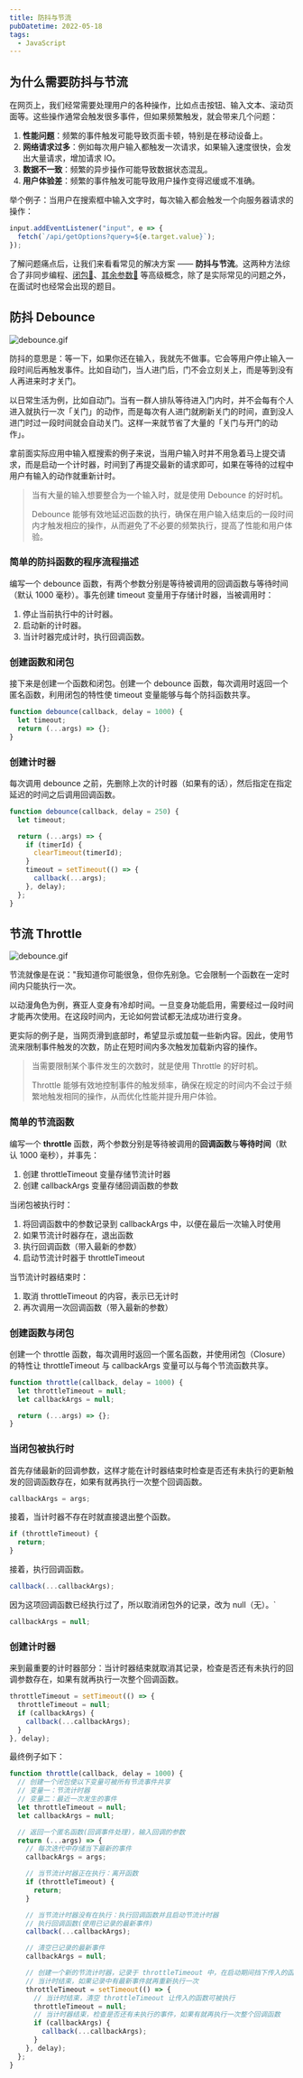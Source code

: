 ```yaml
---
title: 防抖与节流
pubDatetime: 2022-05-18
tags:
  - JavaScript
---
```


## 为什么需要防抖与节流

在网页上，我们经常需要处理用户的各种操作，比如点击按钮、输入文本、滚动页面等。这些操作通常会触发很多事件，但如果频繁触发，就会带来几个问题：

1. **性能问题**：频繁的事件触发可能导致页面卡顿，特别是在移动设备上。
2. **网络请求过多**：例如每次用户输入都触发一次请求，如果输入速度很快，会发出大量请求，增加请求 IO。
3. **数据不一致**：频繁的异步操作可能导致数据状态混乱。
4. **用户体验差**：频繁的事件触发可能导致用户操作变得迟缓或不准确。

举个例子：当用户在搜索框中输入文字时，每次输入都会触发一个向服务器请求的操作：

```ts
input.addEventListener("input", e => {
  fetch(`/api/getOptions?query=${e.target.value}`);
});
```

了解问题痛点后，让我们来看看常见的解决方案 —— **防抖与节流**。这两种方法综合了非同步编程、[闭包🔗](https://developer.mozilla.org/zh-TW/docs/Web/JavaScript/Closures)、[其余参数🔗](https://developer.mozilla.org/zh-TW/docs/Web/JavaScript/Closures) 等高级概念，除了是实际常见的问题之外，在面试时也经常会出现的题目。

## 防抖 Debounce

![debounce.gif](https://s2.loli.net/2024/02/25/jU329Ato7LwBSWu.gif)​

防抖的意思是：等一下，如果你还在输入，我就先不做事。它会等用户停止输入一段时间后再触发事件。比如自动门，当人进门后，门不会立刻关上，而是等到没有人再进来时才关门。

以日常生活为例，比如自动门。当有一群人排队等待进入门内时，并不会每有个人进入就执行一次「关门」的动作，而是每次有人进门就刷新关门的时间，直到没人进门时过一段时间就会自动关门。这样一来就节省了大量的「关门与开门的动作」。

拿前面实际应用中输入框搜索的例子来说，当用户输入时并不用急着马上提交请求，而是启动一个计时器，时间到了再提交最新的请求即可，如果在等待的过程中用户有输入的动作就重新计时。

> 当有大量的输入想要整合为一个输入时，就是使用 Debounce 的好时机。
>
> Debounce 能够有效地延迟函数的执行，确保在用户输入结束后的一段时间内才触发相应的操作，从而避免了不必要的频繁执行，提高了性能和用户体验。

### 简单的防抖函数的程序流程描述

编写一个 debounce 函数，有两个参数分别是等待被调用的回调函数与等待时间（默认 1000 毫秒）。事先创建 timeout 变量用于存储计时器，当被调用时：

1. 停止当前执行中的计时器。
2. 启动新的计时器。
3. 当计时器完成计时，执行回调函数。

### 创建函数和闭包

接下来是创建一个函数和闭包。创建一个 debounce 函数，每次调用时返回一个匿名函数，利用闭包的特性使 timeout 变量能够与每个防抖函数共享。

```js
function debounce(callback, delay = 1000) {
  let timeout;
  return (...args) => {};
}
```

### 创建计时器

每次调用 debounce 之前，先删除上次的计时器（如果有的话），然后指定在指定延迟的时间之后调用回调函数。

```ts
function debounce(callback, delay = 250) {
  let timeout;

  return (...args) => {
    if (timerId) {
      clearTimeout(timerId);
    }
    timeout = setTimeout(() => {
      callback(...args);
    }, delay);
  };
}
```

## 节流 Throttle

![debounce.gif](https://s2.loli.net/2024/02/25/3ftgRuzyNvXpoqr.gif)​

节流就像是在说："我知道你可能很急，但你先别急。它会限制一个函数在一定时间内只能执行一次。

以动漫角色为例，赛亚人变身有冷却时间。一旦变身功能启用，需要经过一段时间才能再次使用。在这段时间内，无论如何尝试都无法成功进行变身。

更实际的例子是，当网页滑到底部时，希望显示或加载一些新内容。因此，使用节流来限制事件触发的次数，防止在短时间内多次触发加载新内容的操作。

> 当需要限制某个事件发生的次数时，就是使用 Throttle 的好时机。
>
> Throttle 能够有效地控制事件的触发频率，确保在规定的时间内不会过于频繁地触发相同的操作，从而优化性能并提升用户体验。

### 简单的节流函数

编写一个 **throttle** 函数，两个参数分别是等待被调用的**回调函数**与**等待时间**（默认 1000 毫秒），并事先：

1. 创建 throttleTimeout 变量存储节流计时器
2. 创建 callbackArgs 变量存储回调函数的参数

当闭包被执行时：

1. 将回调函数中的参数记录到 callbackArgs 中，以便在最后一次输入时使用
2. 如果节流计时器存在，退出函数
3. 执行回调函数（带入最新的参数）
4. 启动节流计时器于 throttleTimeout

当节流计时器结束时：

1. 取消 throttleTimeout 的内容，表示已无计时
2. 再次调用一次回调函数（带入最新的参数）

### 创建函数与闭包

创建一个 throttle 函数，每次调用时返回一个匿名函数，并使用闭包（Closure）的特性让 throttleTimeout 与 callbackArgs 变量可以与每个节流函数共享。

```ts
function throttle(callback, delay = 1000) {
  let throttleTimeout = null;
  let callbackArgs = null;

  return (...args) => {};
}
```

### 当闭包被执行时

首先存储最新的回调参数，这样才能在计时器结束时检查是否还有未执行的更新触发的回调函数存在，如果有就再执行一次整个回调函数。

```ts
callbackArgs = args;
```

接着，当计时器不存在时就直接退出整个函数。

```ts
if (throttleTimeout) {
  return;
}
```

接着，执行回调函数。

```ts
callback(...callbackArgs);
```

因为这项回调函数已经执行过了，所以取消闭包外的记录，改为 null（无）。`

```ts
callbackArgs = null;
```

### 创建计时器

来到最重要的计时器部分：当计时器结束就取消其记录，检查是否还有未执行的回调参数存在，如果有就再执行一次整个回调函数。

```ts
throttleTimeout = setTimeout(() => {
  throttleTimeout = null;
  if (callbackArgs) {
    callback(...callbackArgs);
  }
}, delay);
```

最终例子如下：

```ts
function throttle(callback, delay = 1000) {
  // 创建一个闭包使以下变量可被所有节流事件共享
  // 变量一：节流计时器
  // 变量二：最近一次发生的事件
  let throttleTimeout = null;
  let callbackArgs = null;

  // 返回一个匿名函数(回调事件处理)，输入回调的参数
  return (...args) => {
    // 每次迭代中存储当下最新的事件
    callbackArgs = args;

    // 当节流计时器正在执行：离开函数
    if (throttleTimeout) {
      return;
    }

    // 当节流计时器没有在执行：执行回调函数并且启动节流计时器
    // 执行回调函数(使用已记录的最新事件)
    callback(...callbackArgs);

    // 清空已记录的最新事件
    callbackArgs = null;

    // 创建一个新的节流计时器，记录于 throttleTimeout 中，在启动期间挡下传入的函数被执行
    // 当计时结束，如果记录中有最新事件就再重新执行一次
    throttleTimeout = setTimeout(() => {
      // 当计时结束，清空 throttleTimeout 让传入的函数可被执行
      throttleTimeout = null;
      // 当计时器结束，检查是否还有未执行的事件，如果有就再执行一次整个回调函数
      if (callbackArgs) {
        callback(...callbackArgs);
      }
    }, delay);
  };
}
```
